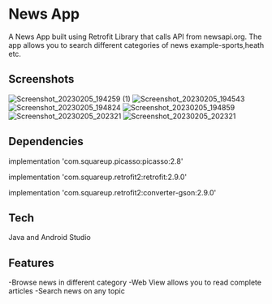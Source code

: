 
# News App

A News App built using Retrofit Library that calls API from newsapi.org. The app allows you to search different categories of news example-sports,heath etc.




## Screenshots

![Screenshot_20230205_194259 (1)](https://user-images.githubusercontent.com/111646262/216838298-1e871aa2-a999-4955-adcb-af4f1a3ddc0a.jpg)
![Screenshot_20230205_194543](https://user-images.githubusercontent.com/111646262/216838354-dfbac299-9b27-45bf-a982-5c45c00b95fb.jpg)
![Screenshot_20230205_194824](https://user-images.githubusercontent.com/111646262/216838432-1ea9753f-658f-429f-acce-9309a4fc9dcf.jpg)
![Screenshot_20230205_194859](https://user-images.githubusercontent.com/111646262/216838501-901eed34-9409-4ca3-abca-e9857c601db3.jpg)
![Screenshot_20230205_202321](https://user-images.githubusercontent.com/111646262/216838600-1d32a8e1-84e8-46a3-aefc-99e42523b191.jpg)
![Screenshot_20230205_202321](https://user-images.githubusercontent.com/111646262/216838627-6e6f214e-a1fa-40a3-9748-2eeb74f8c4de.jpg)

## Dependencies

implementation 'com.squareup.picasso:picasso:2.8'

implementation  'com.squareup.retrofit2:retrofit:2.9.0'

implementation 'com.squareup.retrofit2:converter-gson:2.9.0'

## Tech

Java and Android Studio

## Features

-Browse news in different category
-Web View allows you to read complete articles
-Search news on any topic










